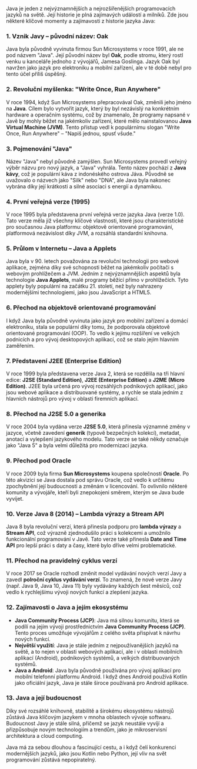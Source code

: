 Java je jeden z nejvýznamnějších a nejrozšířenějších programovacích jazyků na světě. Její historie je plná zajímavých událostí a milníků. Zde jsou některé klíčové momenty a zajímavosti z historie jazyka Java:

### 1. **Vznik Javy – původní název: Oak**
Java byla původně vyvinuta firmou Sun Microsystems v roce 1991, ale ne pod názvem "Java". Její původní název byl **Oak**, podle stromu, který rostl venku u kanceláře jednoho z vývojářů, Jamesa Goslinga. Jazyk Oak byl navržen jako jazyk pro elektroniku a mobilní zařízení, ale v té době nebyl pro tento účel příliš úspěšný.

### 2. **Revoluční myšlenka: "Write Once, Run Anywhere"**
V roce 1994, když Sun Microsystems přepracovával Oak, změnili jeho jméno na **Java**. Cílem bylo vytvořit jazyk, který by byl nezávislý na konkrétním hardware a operačním systému, což by znamenalo, že programy napsané v Javě by mohly běžet na jakémkoliv zařízení, které mělo nainstalovanou **Java Virtual Machine (JVM)**. Tento přístup vedl k populárnímu slogan "Write Once, Run Anywhere" – "Napiš jednou, spusť všude."

### 3. **Pojmenování "Java"**
Název "Java" nebyl původně zamýšlen. Sun Microsystems provedl veřejný výběr názvu pro nový jazyk, a "Java" vyhrála. Tento název pochází z **Java kávy**, což je populární káva z indonéského ostrova Jáva. Původně se uvažovalo o názvech jako "Silk" nebo "DNA", ale Java byla nakonec vybrána díky její krátkosti a silné asociaci s energií a dynamikou.

### 4. **První veřejná verze (1995)**
V roce 1995 byla představena první veřejná verze jazyka Java (verze 1.0). Tato verze měla již všechny klíčové vlastnosti, které jsou charakteristické pro současnou Java platformu: objektově orientované programování, platformová nezávislost díky JVM, a rozsáhlá standardní knihovna.

### 5. **Průlom v Internetu – Java a Applets**
Java byla v 90. letech považována za revoluční technologii pro webové aplikace, zejména díky své schopnosti běžet na jakémkoliv počítači s webovým prohlížečem a JVM. Jedním z nejvýznamnějších aspektů byla technologie **Java Applets**, malé programy běžící přímo v prohlížečích. Tyto applety byly populární na začátku 21. století, než byly nahrazeny modernějšími technologiemi, jako jsou JavaScript a HTML5.

### 6. **Přechod na objektově orientované programování**
I když Java byla původně vyvinuta jako jazyk pro mobilní zařízení a domácí elektroniku, stala se populární díky tomu, že podporovala objektově orientované programování (OOP). To vedlo k jejímu rozšíření ve velkých podnicích a pro vývoj desktopových aplikací, což se stalo jejím hlavním zaměřením.

### 7. **Představení J2EE (Enterprise Edition)**
V roce 1999 byla představena verze Java 2, která se rozdělila na tři hlavní edice: **J2SE (Standard Edition)**, **J2EE (Enterprise Edition)** a **J2ME (Micro Edition)**. J2EE byla určená pro vývoj rozsáhlých podnikových aplikací, jako jsou webové aplikace a distribuované systémy, a rychle se stala jedním z hlavních nástrojů pro vývoj v oblasti firemních aplikací.

### 8. **Přechod na J2SE 5.0 a generika**
V roce 2004 byla vydána verze **J2SE 5.0**, která přinesla významné změny v jazyce, včetně zavedení **generik** (typově bezpečných kolekcí), metadat, anotací a vylepšení jazykového modelu. Tato verze se také někdy označuje jako "Java 5" a byla velmi důležitá pro modernizaci jazyka.

### 9. **Přechod pod Oracle**
V roce 2009 byla firma **Sun Microsystems** koupena společností **Oracle**. Po této akvizici se Java dostala pod správu Oracle, což vedlo k určitému zpochybnění její budoucnosti a změnám v licencování. To ovlivnilo některé komunity a vývojáře, kteří byli znepokojeni směrem, kterým se Java bude vyvíjet.

### 10. **Verze Java 8 (2014) – Lambda výrazy a Stream API**
Java 8 byla revoluční verzí, která přinesla podporu pro **lambda výrazy** a **Stream API**, což výrazně zjednodušilo práci s kolekcemi a umožnilo funkcionální programování v Javě. Tato verze také přinesla **Date and Time API** pro lepší práci s daty a časy, které bylo dříve velmi problematické.

### 11. **Přechod na pravidelný cyklus verzí**
V roce 2017 se Oracle rozhodl změnit model vydávání nových verzí Javy a zavedl **polroční cyklus vydávání verzí**. To znamená, že nové verze Javy (např. Java 9, Java 10, Java 11) byly vydávány každých šest měsíců, což vedlo k rychlejšímu vývoji nových funkcí a zlepšení jazyka.

### 12. **Zajímavosti o Java a jejím ekosystému**
- **Java Community Process (JCP)**: Java má silnou komunitu, která se podílí na jejím vývoji prostřednictvím **Java Community Process (JCP)**. Tento proces umožňuje vývojářům z celého světa přispívat k návrhu nových funkcí.
- **Největší využití**: Java je stále jedním z nejpoužívanějších jazyků na světě, a to nejen v oblasti webových aplikací, ale i v oblasti mobilních aplikací (Android), podnikových systémů, a velkých distribuovaných systémů.
- **Java a Android**: Java byla původně používána pro vývoj aplikací pro mobilní telefonní platformu Android. I když dnes Android používá Kotlin jako oficiální jazyk, Java je stále široce používaná pro Android aplikace.

### 13. **Java a její budoucnost**
Díky své rozsáhlé knihovně, stabilitě a širokému ekosystému nástrojů zůstává Java klíčovým jazykem v mnoha oblastech vývoje softwaru. Budoucnost Javy je stále silná, přičemž se jazyk neustále vyvíjí a přizpůsobuje novým technologiím a trendům, jako je mikroservisní architektura a cloud computing.

Java má za sebou dlouhou a fascinující cestu, a i když čelí konkurenci modernějších jazyků, jako jsou Kotlin nebo Python, její vliv na svět programování zůstává nepopiratelný.

